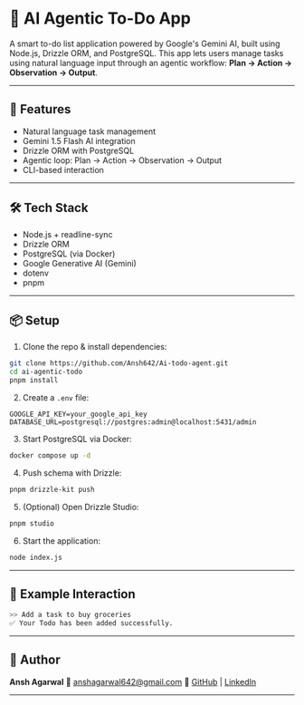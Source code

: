 
# 🧠 AI Agentic To-Do App

A smart to-do list application powered by Google's Gemini AI, built using Node.js, Drizzle ORM, and PostgreSQL. This app lets users manage tasks using natural language input through an agentic workflow: **Plan → Action → Observation → Output**.

---

## 🚀 Features

- Natural language task management  
- Gemini 1.5 Flash AI integration  
- Drizzle ORM with PostgreSQL  
- Agentic loop: Plan → Action → Observation → Output  
- CLI-based interaction  

---

## 🛠 Tech Stack

- Node.js + readline-sync  
- Drizzle ORM  
- PostgreSQL (via Docker)  
- Google Generative AI (Gemini)  
- dotenv  
- pnpm  

---

## 📦 Setup

1. Clone the repo & install dependencies:

```bash
git clone https://github.com/Ansh642/Ai-todo-agent.git
cd ai-agentic-todo
pnpm install
```

2. Create a `.env` file:

```env
GOOGLE_API_KEY=your_google_api_key
DATABASE_URL=postgresql://postgres:admin@localhost:5431/admin
```


3. Start PostgreSQL via Docker:

```bash
docker compose up -d
```

4. Push schema with Drizzle:

```bash
pnpm drizzle-kit push
```

5. (Optional) Open Drizzle Studio:

```bash
pnpm studio
```

6. Start the application:

```bash
node index.js
```

---

## 💬 Example Interaction

```bash
>> Add a task to buy groceries
✅ Your Todo has been added successfully.
```

---

## 👤 Author

**Ansh Agarwal**
📧 [anshagarwal642@gmail.com](mailto:anshagarwal642@gmail.com)
🔗 [GitHub](https://github.com/Ansh642) | [LinkedIn](https://www.linkedin.com/in/ansh-agarwal-b830b3218)

---
